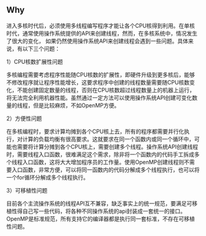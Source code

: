 ## Why
进入多核时代后，必须使用多线程编写程序才能让各个CPU核得到利用。在单核时代，通常使用操作系统提供的API来创建线程，然而，在多核系统中，情况发生了很大的变化， 如果仍然使用操作系统API来创建线程会遇到一些问题。具体来说，有以下三个问题：

1）CPU核数扩展性问题

多核编程需要考虑程序性能随CPU核数的扩展性，即硬件升级到更多核后，能够不修改程序就让程序性能增长，这要求程序中创建的线程数量需要随CPU核数变化，不能创建固定数量的线程，否则在CPU核数超过线程数量上的机器上运行，将无法完全利用机器性能。虽然通过一定方法可以使用操作系统API创建可变化数量的线程，但是比较麻烦，不如OpenMP方便。

2）方便性问题

在多核编程时，要求计算均摊到各个CPU核上去，所有的程序都需要并行化执行，对计算的负载均衡有很高要求。这就要求在同一个函数内或同一个循环中，可能也需要将计算分摊到各个CPU核上，需要创建多个线程。操作系统API创建线程时，需要线程入口函数，很难满足这个需求，除非将一个函数内的代码手工拆成多个线程入口函数，这将大大增加程序员的工作量。使用OpenMP创建线程则不需要入口函数，非常方便，可以将同一函数内的代码分解成多个线程执行，也可以将一个for循环分解成多个线程执行。

3）可移植性问题

目前各个主流操作系统的线程API互不兼容，缺乏事实上的统一规范，要满足可移植性得自己写一些代码，将各种不同操作系统的api封装成一套统一的接口。OpenMP是标准规范，所有支持它的编译器都是执行同一套标准，不存在可移植性问题。
